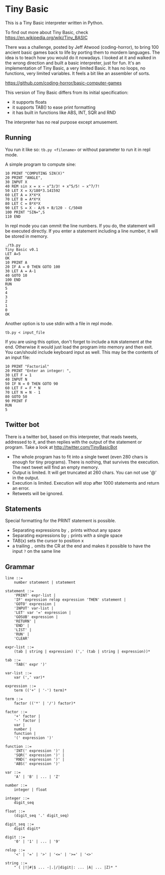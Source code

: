 # Tiny Basic

This is a Tiny Basic interpreter written in Python.

To find out more about Tiny Basic, check https://en.wikipedia.org/wiki/Tiny_BASIC

There was a challenge, posted by Jeff Atwood (coding-horror), to bring 100 ancient basic games back to life by porting them to mordern languages. 
The idea is to teach how you would do it nowadays.
I looked at it and walked in the wrong direction and built a basic interpreter, just for fun. It's an implementation of Tiny Basic, a very limited Basic.
It has no loops, no functions, very limited variables. It feels a bit like an
assembler of sorts.

https://github.com/coding-horror/basic-computer-games

This version of Tiny Basic differs from its initial specification:
* it supports floats
* it supports TAB() to ease print formatting
* it has built in functions like ABS, INT, SQR and RND

The interpreter has no real purpose except amusement. 

## Running

You run it like so:
`tb.py <filename>`
or without parameter to run it in repl mode.

A simple program to compute sine:
```basic
10 PRINT "COMPUTING SIN(X)"
20 PRINT "ANGLE",
30 INPUT X
40 REM sin x = x − x^3/3! + x^5/5! − x^7/7!
50 LET X = X/180*3.141592
60 LET A = X*X*X
70 LET B = A*X*X
80 LET C = B*X*X
90 LET S = X - A/6 + B/120 - C/5040
100 PRINT "SIN=",S
110 END
```

In repl mode you can ommit the line numbers. If you do, the statement will be executed directly. If you enter a statement including a line number, it will be stored in memory.
```
./tb.py 
Tiny Basic v0.1
LET A=5
OK
10 PRINT A
20 IF A = 0 THEN GOTO 100
30 LET A = A-1
40 GOTO 10
100 END
RUN
5
4
3
2
1
0
OK
```

Another option is to use stdin with a file in repl mode.
```
tb.py < input_file
```
If you are using this option, don't forget to include a `RUN` statement at the end. Otherwise it would just load the program into memory and then exit. You can/should include keyboard input as well.
This may be the contents of an input file:
```
10 PRINT "Factorial"
20 PRINT "Enter an integer: ",
30 LET F = 1
40 INPUT N
50 IF N = 0 THEN GOTO 90
60 LET F = F * N
70 LET N = N - 1
80 GOTO 50
90 PRINT F
RUN
5
```


## Twitter bot

There is  a twitter bot, based on this interpreter, that reads tweets, addressed to it, and then replies with the output of the statement or program.
Take a look at http://twitter.com/TinyBasicBot


* The whole program has to fit into a single tweet (even 280 chars is enough for tiny programs). There is nothing, that survives the execution. The next tweet will find an empty memory.
* Output is limited. It will get truncated at 260 chars. You can not use '@' in the output.
* Execution is limited. Execution will stop after 1000 statements and return an error.
* Retweets will be ignored.

## Statements

Special formatting for the PRINT statement is possible.
* Separating expressions by `,` prints without any space
* Separating expressions by `;` prints with a single space
* TAB(x) sets the cursor to position x
* a trailing `,` omits the CR at the end and makes it possible to have the 
input `?` on the same line



## Grammar
```
line ::= 
	number statement | statement
 
statement ::= 
	'PRINT' expr-list |
	'IF' expression relop expression 'THEN' statement |
	'GOTO' expression |
	'INPUT' var-list |
	'LET' var '=' expression |
	'GOSUB' expression |
	'RETURN' |
	'END' |
	'LIST' |
	'RUN' |
	'CLEAR' 

expr-list ::= 
	(tab | string | expression) (',' (tab | string | expression))*

tab ::=
	'TAB(' expr ')'
 
var-list ::= 
	var (',' var)*
 
expression ::=
	term (('+' | '-') term)*
 
term ::= 
	factor (('*' | '/') factor)*
 	
factor ::= 
	'+' factor |
	'-' factor |
	var |
	number |
	function |
	'(' expression ')'
 
function ::=
	'INT(' expression ')' |
	'SQR(' expression ')' |
	'RND(' expression ')' |
	'ABS(' expression ')'

var ::= 
	'A' | 'B' | ... | 'Z'
 
number ::= 
	integer | float

integer ::=
	digit_seq

float ::=
	(digit_seq '.' digit_seq) 

digit_seq ::=
	digit digit*

digit ::= 
	'0' | '1' | ... | '9'
 
relop ::= 
	'<' | '=' | '>' | '<=' | '>=' | '<>'

string ::= 
	" ( |!|#|$ ... -|.|/|digit|: ... |A| ... |Z)* "
```

